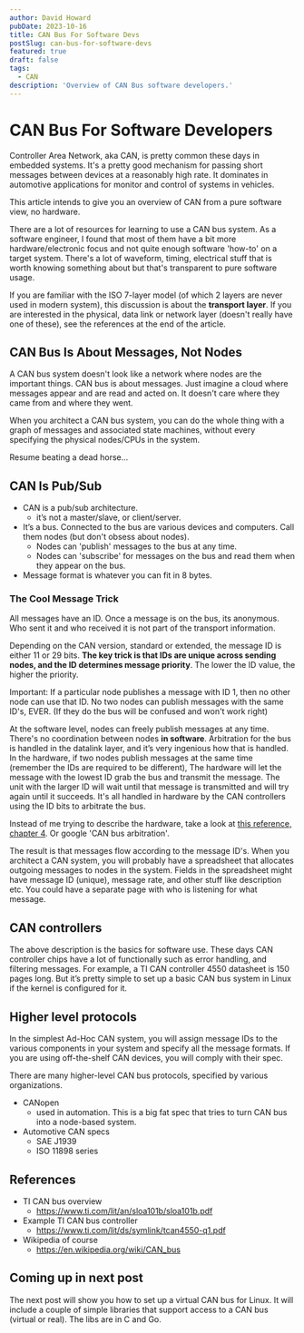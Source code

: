 ```yaml
---
author: David Howard
pubDate: 2023-10-16
title: CAN Bus For Software Devs
postSlug: can-bus-for-software-devs
featured: true
draft: false
tags:
  - CAN
description: 'Overview of CAN Bus software developers.'
---
```


# CAN Bus For Software Developers

Controller Area Network, aka CAN, is pretty common these days in embedded systems. It's a pretty good mechanism for passing short messages between devices at a reasonably high rate. It dominates in automotive applications for monitor and control of systems in vehicles.

This article intends to give you an overview of CAN from a pure software view, no hardware.

There are a lot of resources for learning to use a CAN bus system. As a software engineer, I found that most of them have a bit more hardware/electronic focus and not quite enough software 'how-to' on a target system. There's a lot of waveform, timing, electrical stuff that is worth knowing something about but that's transparent to pure software usage.

If you are familiar with the ISO 7-layer model (of which 2 layers are never used in modern system), this discussion is about the **transport layer**. If you are interested in the physical, data link or network layer (doesn't really have one of these), see the references at the end of the article.

## CAN Bus Is About Messages, Not Nodes

A CAN bus system doesn't look like a network where nodes are the important things. CAN bus is about messages. Just imagine a cloud where messages appear and are read and acted on. It doesn't care where they came from and where they went.

When you architect a CAN bus system, you can do the whole thing with a graph of messages and associated state machines, without every specifying the physical nodes/CPUs in the system.

Resume beating a dead horse...

## CAN Is Pub/Sub

- CAN is a pub/sub architecture.
  - it’s not a master/slave, or client/server.
- It’s a bus. Connected to the bus are various devices and computers. Call them nodes (but don't obsess about nodes).
  - Nodes can 'publish' messages to the bus at any time.
  - Nodes can 'subscribe' for messages on the bus and read them when they appear on the bus.
- Message format is whatever you can fit in 8 bytes.

### The Cool Message Trick

All messages have an ID. Once a message is on the bus, its anonymous. Who sent it and who received it is not part of the transport information.

Depending on the CAN version, standard or extended, the message ID is either 11 or 29 bits.
**The key trick is that IDs are unique across sending nodes, and the ID determines message priority**. The lower the ID value, the higher the priority.

Important: If a particular node publishes a message with ID 1, then no other node can use that ID. No two nodes can publish messages with the same ID's, EVER. (If they do the bus will be confused and won't work right)

At the software level, nodes can freely publish messages at any time. There's no coordination between nodes **in software**. Arbitration for the bus is handled in the datalink layer, and it’s very ingenious how that is handled. In the hardware, if two nodes publish messages at the same time (remember the IDs are required to be different), The hardware will let the message with the lowest ID grab the bus and transmit the message. The unit with the larger ID will wait until that message is transmitted and will try again until it succeeds. It's all handled in hardware by the CAN controllers using the ID bits to arbitrate the bus.

Instead of me trying to describe the hardware, take a look at [this reference, chapter 4](https://www.ti.com/lit/an/sloa101b/sloa101b.pdf). Or google 'CAN bus arbitration'.

The result is that messages flow according to the message ID's. When you architect a CAN system, you will probably have a spreadsheet that allocates outgoing messages to nodes in the system. Fields in the spreadsheet might have message ID (unique), message rate, and other stuff like description etc. You could have a separate page with who is listening for what message.

## CAN controllers

The above description is the basics for software use. These days CAN controller chips have a lot of functionally such as error handling, and filtering messages. For example, a TI CAN controller 4550 datasheet is 150 pages long. But it’s pretty simple to set up a basic CAN bus system in Linux if the kernel is configured for it.

## Higher level protocols

In the simplest Ad-Hoc CAN system, you will assign message IDs to the various components in your system and specify all the message formats. If you are using off-the-shelf CAN devices, you will comply with their spec.

There are many higher-level CAN bus protocols, specified by various organizations.

- CANopen
  - used in automation. This is a big fat spec that tries to turn CAN bus into a node-based system.
- Automotive CAN specs
  - SAE J1939
  - ISO 11898 series

## References

- TI CAN bus overview
  - https://www.ti.com/lit/an/sloa101b/sloa101b.pdf
- Example TI CAN bus controller
  - https://www.ti.com/lit/ds/symlink/tcan4550-q1.pdf
- Wikipedia of course
  - https://en.wikipedia.org/wiki/CAN_bus

## Coming up in next post

The next post will show you how to set up a virtual CAN bus for Linux. It will include a couple of simple libraries that support access to a CAN bus (virtual or real). The libs are in C and Go.
